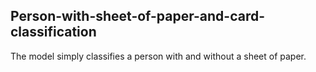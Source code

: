 ## Person-with-sheet-of-paper-and-card-classification


The model simply classifies a person with and without a sheet of paper.
